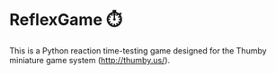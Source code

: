 # ReflexGame ⏱️
This is a Python reaction time-testing game designed for the Thumby miniature game system (http://thumby.us/).
